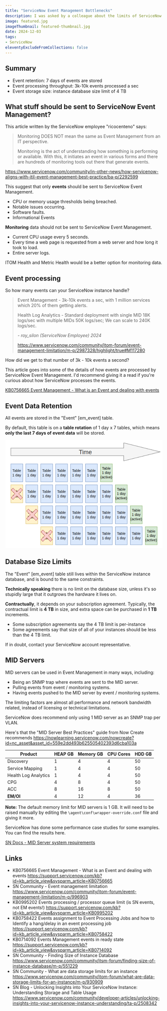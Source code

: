 ```yaml
---
title: "ServiceNow Event Management Bottlenecks"
description: I was asked by a colleague about the limits of ServiceNow Event Management around data throughput and data storage limits. Doing some rough maths, they're possibly looking at 4 TB of event data per week. There wasn't a lot of easy to access information on this topic, so I thought I'd put some together. 
image: featured.jpg
imageThumbnail: featured-thumbnail.jpg
date: 2024-12-03
tags:
- ServiceNow
eleventyExcludeFromCollections: false
---
```


## Summary
* Event retention: 7 days of events are stored
* Event processing throughput: 3k-10k events processed a sec
* Event storage size: instance database size limit of 4 TB

## What stuff should be sent to ServiceNow Event Management? 
This article written by the ServiceNow employee "ricocenteno" says: 

> Monitoring DOES NOT mean the same as Event Management from an IT perspective. 
> 
> Monitoring is the act of understanding how something is performing or available. With this, it initiates an event in various forms and there are hundreds of monitoring tools out there that generate events. 

https://www.servicenow.com/community/in-other-news/how-servicenow-aligns-with-itil-event-management-best-practice/ba-p/2292599 

This suggest that only **events** should be sent to ServiceNow Event Management.
* CPU or memory usage thresholds being breached. 
* Notable issues occurring. 
* Software faults. 
* Informational Events 

**Monitoring** data should not be sent to ServiceNow Event Management.  
* Current CPU usage every 5 seconds. 
* Every time a web page is requested from a web server and how long it took to load. 
* Entire server logs. 

ITOM Health and Metric Health would be a better option for monitoring data. 

## Event processing 
So how many events can your ServiceNow instance handle? 

> Event Management - 3k-10k events a sec, with 1 million services which 20% of them getting alerts.
>
> Health Log Analytics - Standard deployment with single MID 18K logs/sec with multiple MIDs 50K logs/sec; We can scale to 240K logs/sec.
>
> *- roy_silon (ServiceNow Employee) 2024*
> 
> https://www.servicenow.com/community/itom-forum/event-management-limitation/m-p/2987328/highlight/true#M117280  

How did we get to that number of 3k - 10k events a second?

This article goes into some of the details of how events are processed by ServiceNow Event Management. I'd recommend giving it a read if you're curious about how ServiceNow processes the events. 

[KB0756665 Event Management - What is an Event and dealing with events](https://support.servicenow.com/kb?id=kb_article_view&sysparm_article=KB0756665) 

## Event Data Retention
All events are stored in the "Event" [em_event] table. 

By default, this table is on a **table rotation** of 1 day x 7 tables, which means **only the last 7 days of event data** will be stored.

[![Table rotation diagram](table-rotation-diagram.png)](table-rotation-diagram.png)

## Database Size Limits 
The "Event" [em_event] table still lives within the ServiceNow instance database, and is bound to the same constraints. 

**Technically speaking** there is no limit on the database size, unless it's so stupidly large that it outgrows the hardware it lives on. 

**Contractually**, it depends on your subscription agreement. Typically, the contractual limit is **4 TB** in size, and extra space can be purchased in **1 TB** increments. 
* Some subscription agreements say the 4 TB limit is per-instance
* Some agreements say that size of all of your instances should be less than the 4 TB limit. 

If in doubt, contact your ServiceNow account representative.

## MID Servers 
MID servers can be used in Event Management in many ways, including:
* Being an SNMP trap where events are sent to the MID server.
* Pulling events from event / monitoring systems.
* Having events pushed to the MID server by event / monitoring systems.

The limiting factors are almost all performance and network bandwidth related, instead of licensing or technical limitations. 

ServiceNow does recommend only using 1 MID server as an SNMP trap per VLAN. 

Here's that the "MID Server Best Practices" guide from Now Create recommends 
https://nowlearning.servicenow.com/nowcreate?id=nc_asset&asset_id=559e2dd493b625505402393d6cba103a

| Product               | HEAP GB  | Memory GB  | CPU Cores  | HDD GB  |
|-----------------------|----------|------------|------------|---------|
| Discovery             | 1        | 4          | 4          | 50      |
| Service Mapping       | 1        | 4          | 4          | 50      |
| Health Log Analytics  | 1        | 4          | 4          | 50      |
| CPG                   | 4        | 8          | 4          | 50      |
| ACC                   | 8        | 16         | 8          | 50      |
| **EM/OI**                 | 4        | 12         | 4          | 36      |

**Note:** The default memory limit for MID servers is 1 GB. It will need to be raised manually by editing the `\agent\conf\wrapper-override.conf` file and giving it more.

ServiceNow has done some performance case studies for some examples. You can find the results here.

[SN Docs - MID Server system requirements](https://www.servicenow.com/docs/bundle/xanadu-servicenow-platform/page/product/mid-server/reference/r_MIDServerSystemRequirements.html#d390024e866)

## Links 
* KB0756665 Event Management - What is an Event and dealing with events 
 https://support.servicenow.com/kb?id=kb_article_view&sysparm_article=KB0756665 
* SN Community - Event management limitation 
 https://www.servicenow.com/community/itom-forum/event-management-limitation/m-p/996903 
* KB0995202 Events processing / processor queue limit (is SN events, not EM events!) 
https://support.servicenow.com/kb?id=kb_article_view&sysparm_article=KB0995202 
* KB0758422 Events assignment to Event Processing Jobs and how to Identify a hang/delay in an event processing job 
 https://support.servicenow.com/kb?id=kb_article_view&sysparm_article=KB0758422  
* KB0714092 Events Management events in ready state 
https://support.servicenow.com/kb?id=kb_article_view&sysparm_article=KB0714092  
* SN Community - Finding Size of Instance Database 
 https://www.servicenow.com/community/itsm-forum/finding-size-of-instance-database/m-p/551229  
* SN Community - What are data storage limits for an instance 
 https://www.servicenow.com/community/itom-forum/what-are-data-storage-limits-for-an-instance/m-p/930909 
* SN Blog - Unlocking Insights into Your ServiceNow Instance: Understanding Storage and Table Usage 
 https://www.servicenow.com/community/developer-articles/unlocking-insights-into-your-servicenow-instance-understanding/ta-p/2508342  
